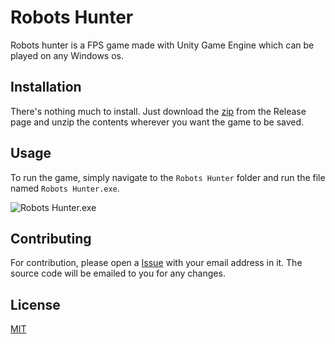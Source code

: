 # Robots Hunter

Robots hunter is a FPS game made with Unity Game Engine which can be played on any Windows os.

## Installation

There's nothing much to install. Just download the [zip](https://github.com/aarush-paul/robots-hunter/releases/tag/v1.0.0) from the Release page and unzip the contents wherever you want the game to be saved.

## Usage

To run the game, simply navigate to the ```Robots Hunter``` folder and run the file named ```Robots Hunter.exe```.

![Robots Hunter.exe](https://i.imgur.com/bKEWaby.png)

## Contributing
For contribution, please open a [Issue](https://github.com/aarush-paul/robots-hunter/issues) with your email address in it. The source code will be emailed to you for any changes.

## License
[MIT](https://github.com/aarush-paul/robots-hunter/blob/main/LICENSE)
